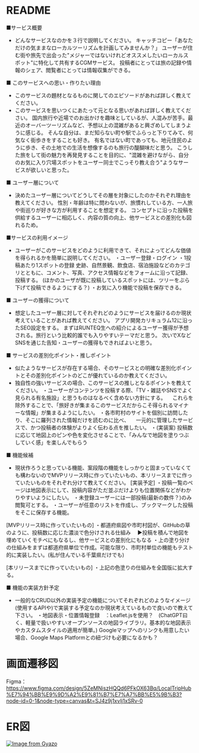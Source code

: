 # README

■サービス概要
* どんなサービスなのかを３行で説明してください。
キャッチコピー「あなただけの気ままなローカルツーリズムを計画してみませんか？」
ユーザーが住む街や旅先で出会った"メジャーではないけれどオススメしたいローカルスポット"に特化して共有するCGMサービス。
投稿者にとっては旅の記録や情報のシェア、閲覧者にとっては情報収集ができる。

■ このサービスへの思い・作りたい理由
* このサービスの題材となるものに関してのエピソードがあれば詳しく教えてください。
* このサービスを思いつくにあたって元となる思いがあれば詳しく教えてください。
国内旅行や近場でのお出かけを趣味としているが、人混みが苦手。最近のオーバーツーリズムなど、予想以上の混雑があると興ざめしてしまうように感じる。
そんな自分は、まだ知らない町や駅でふらっと下りてみて、何気なく街歩きをすることも好き。
有名ではない町であっても、地元住民のように歩き、その土地での生活を想像するのも旅行の醍醐味だと思う。
こうした旅をして街の魅力を再発見することを目的に、"混雑を避けながら、自分のお気に入り穴場スポットをユーザー同士でこっそり教え合う"ようなサービスが欲しいと思った。

■ ユーザー層について
* 決めたユーザー層についてどうしてその層を対象にしたのかそれぞれ理由を教えてください。
性別・年齢は特に問わないが、旅慣れしている方、一人旅や街巡りが好きな方が利用することを想定する。
コンセプトに沿った投稿を供給するユーザーに相応しく、内容の質の向上、他サービスとの差別化も図れるため。

■サービスの利用イメージ
* ユーザーがこのサービスをどのように利用できて、それによってどんな価値を得られるかを簡単に説明してください。
・ユーザー登録・ログイン
・1投稿あたり1スポットの登録
  史跡、自然景観、飲食店、宿泊施設などのカテゴリとともに、コメント、写真、アクセス情報などをフォームに沿って記録、投稿する。
  (ほかのユーザが既に投稿しているスポットには、ツリーをぶら下げて投稿できるようにする？)
・お気に入り機能で投稿を保存できる。

■ ユーザーの獲得について
* 想定したユーザー層に対してそれぞれどのようにサービスを届けるのか現状考えていることがあれば教えてください。
アプリ開発カリキュラム12に沿ったSEO設定をする。
まずはRUNTEQ生への紹介によるユーザー獲得が予想される。旅行という比較的誰でも入りやすいテーマだと思う。
次いでXなどSNSを通じた告知・ユーザーの獲得もできればよいと思う。

■ サービスの差別化ポイント・推しポイント
* 似たようなサービスが存在する場合、そのサービスとの明確な差別化ポイントとその差別化ポイントのどこが優れているのか教えてください。
* 独自性の強いサービスの場合、このサービスの推しとなるポイントを教えてください。
・ユーザーがコンテンツを投稿する際、「TV・雑誌やSNSでよく見られる有名施設」と思うものはなるべく含めない方針にする。
　これらを除外することで、「旅好きが集まるこのサービスだからこそ得られるマイナーな情報」が集まるようにしたい。
・各市町村のサイトを個別に訪問したり、そこに羅列された情報だけを読むのに比べ、
　一元的に管理したサービスで、かつ投稿者の体験がよりよく伝わる点を推したい。
・(実装案) 投稿数に応じて地図上のピンや色を変化させることで、「みんなで地図を塗りつぶしていく感」を楽しんでもらう

■ 機能候補
* 現状作ろうと思っている機能、案段階の機能をしっかりと固まっていなくても構わないのでMVPリリース時に作っていたいもの、本リリースまでに作っていたいものをそれぞれ分けて教えてください。
[実装予定]
・投稿一覧のページは地図表示にして、投稿内容がただ並ぶだけよりも位置関係などがわかりやすいようにしたい。
・未登録ユーザーには一部投稿(最新の数件？)のみ閲覧可とする。
・ユーザーが任意のリストを作成し、ブックマークした投稿をそこに保存する機能。

[MVPリリース時に作っていたいもの]
・都道府県図や市町村図が、GitHubの草のように、投稿数に応じた濃淡で色分けされる仕組み
　▶投稿を積んで地図を埋めていくモチベにもなるし、他サービスとの差別化にもなる
・上の塗り分けの仕組みをまずは都道府県単位で作成。可能な限り、市町村単位の機能もテスト的に実装したい。(私が住んでいる千葉県だけでも)

[本リリースまでに作っていたいもの]
・上記の色塗りの仕組みを全国版に拡大する。

■ 機能の実装方針予定
* 一般的なCRUD以外の実装予定の機能についてそれぞれどのようなイメージ(使用するAPIや)で実装する予定なのか現状考えているもので良いので教えて下さい。
・地図表示・位置情報登録　：Leaflet.jsを使用？　(ChatGPT曰く、軽量で扱いやすいオープンソースの地図ライブラリ。基本的な地図表示やカスタムスタイルの適用が簡単。)
  Googleマップへのリンクも用意したい場合、Google Maps Platformとの紐づけも必要になるかも？


# 画面遷移図
Figma：https://www.figma.com/design/5ZeMNiszHQQd6PFkOX63Bq/LocalTripHub%E7%94%BB%E9%9D%A2%E9%81%B7%E7%A7%BB%E5%9B%B3?node-id=0-1&node-type=canvas&t=SJ4z9j1xvIj1xSRv-0

# ER図
[![Image from Gyazo](https://i.gyazo.com/5ef8d755190662a6688c34a4b0100bae.png)](https://gyazo.com/5ef8d755190662a6688c34a4b0100bae)
